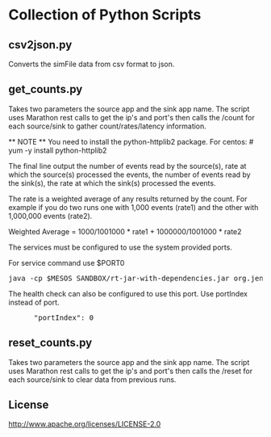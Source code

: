 # Collection of Python Scripts

## csv2json.py
Converts the simFile data from csv format to json. 

## get_counts.py

Takes two parameters the source app and the sink app name.  The script uses Marathon rest calls to get the ip's and port's then calls the /count for each source/sink to gather count/rates/latency information.

** NOTE ** You need to install the python-httplib2 package.  For centos: # yum -y install python-httplib2

The final line output the number of events read by the source(s), rate at which the source(s) processed the events, the number of events read by the sink(s), the rate at which the sink(s) processed the events.

The rate is a weighted average of any results returned by the count. For example if you do two runs one with 1,000 events (rate1) and the other with 1,000,000 events (rate2).  

Weighted Average =  1000/1001000 * rate1 + 1000000/1001000 * rate2

The services must be configured to use the system provided ports.  

For service command use $PORT0

<pre>
java -cp $MESOS_SANDBOX/rt-jar-with-dependencies.jar org.jennings.rt.sink.kafka.KafkaCnt kafka simFile group1 $PORT0
</pre>

The health check can also be configured to use this port.  Use portIndex instead of port.

<pre>
      "portIndex": 0            
</pre>


## reset_counts.py
Takes two parameters the source app and the sink app name.  The script uses Marathon rest calls to get the ip's and port's then calls the /reset for each source/sink to clear data from previous runs.

## License

http://www.apache.org/licenses/LICENSE-2.0 




